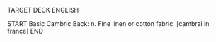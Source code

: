 TARGET DECK
ENGLISH

START
Basic
Cambric
Back: n. Fine linen or cotton fabric. [cambrai in france]
END
